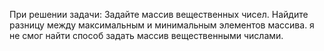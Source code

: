 При решении задачи:
Задайте массив вещественных чисел. Найдите разницу между максимальным и минимальным элементов массива.
я не смог найти способ задать массив вещественными числами.